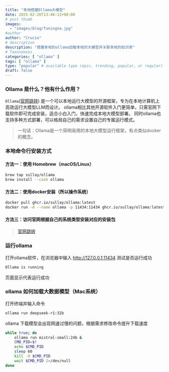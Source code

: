 ```yaml
---
title: "本地搭建Ollama大模型"
date: 2025-02-26T13:46:13+08:00
# post thumb
images:
  - "images/blog/funingna.jpg"
#author
author: "Crucio"
# description
description: "搭建本地的ollama加载本地的大模型并关联本地的知识库"
# Taxonomies
categories: [ "ollama" ]
tags: [ "ollama" ]
type: "popular" # available type (epic, trending, popular, or regular)
draft: false
---
```


### Ollama 是什么？他有什么作用？
`Ollama`([官网跳转](https://ollama.com/)) 是一个可以本地运行大模型的开源框架，专为在本地计算机上高效运行大模型LLM而设计。
ollama相比其他开源软件入门更简单，只需官网下载软件即可完成安装，适合小白入门，快速完成本地大模型部署。
同时ollama也支持多种方式部署，可以格局自己的需求设置自己的专属运行模式。
>一句话：Ollama是一个简明易用的本地大模型运行框架，有点类似docker的概念。

### 本地命令行安装方式
#### 方法一：使用 Homebrew（macOS/Linux）
```bash
brew tap sullay/ollama
brew install --cask ollama
```
#### 方法二：使用docker安装（所以操作系统）
```bash
docker pull ghcr.io/sullay/ollama:latest
docker run -d --name ollama -p 11434:11434 ghcr.io/sullay/ollama:latest
```
#### 方法三：访问官网根据自己的系统类型安装对应的安装包
> [官网跳转](https://ollama.com/)

### 运行ollama
打开ollama软件，在浏览器中输入 http://127.0.0.1:11434 测试是否运行成功
```html
Ollama is running
```
页面显示代表运行成功

### ollama 如何加载大数据模型（Mac系统）
打开终端并输入命令
```bash
ollama run deepseek-r1:32b
```
ollama 下载模型会出现网速过慢的问题，根据需求修改命令提升下载速度
```bash
while true; do
    ollama run mistral-small:24b &
    CMD_PID=$!
    echo $CMD_PID
    sleep 60
    kill -9 $CMD_PID
    wait $CMD_PID 2>/dev/null
done
```


